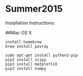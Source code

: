 # Summer2015

Installation Instructions:

##Mac OS X
```
install homebrew
brew install povray

sudo apt-get install python3-pip
pip3 install scipy
pip3 install matplotlib
pip3 install numpy
```


